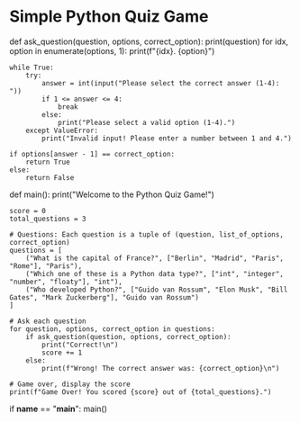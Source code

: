 # Simple Python Quiz Game

def ask_question(question, options, correct_option):
    print(question)
    for idx, option in enumerate(options, 1):
        print(f"{idx}. {option}")
    
    while True:
        try:
            answer = int(input("Please select the correct answer (1-4): "))
            if 1 <= answer <= 4:
                break
            else:
                print("Please select a valid option (1-4).")
        except ValueError:
            print("Invalid input! Please enter a number between 1 and 4.")
    
    if options[answer - 1] == correct_option:
        return True
    else:
        return False

def main():
    print("Welcome to the Python Quiz Game!")
    
    score = 0
    total_questions = 3
    
    # Questions: Each question is a tuple of (question, list_of_options, correct_option)
    questions = [
        ("What is the capital of France?", ["Berlin", "Madrid", "Paris", "Rome"], "Paris"),
        ("Which one of these is a Python data type?", ["int", "integer", "number", "floaty"], "int"),
        ("Who developed Python?", ["Guido van Rossum", "Elon Musk", "Bill Gates", "Mark Zuckerberg"], "Guido van Rossum")
    ]
    
    # Ask each question
    for question, options, correct_option in questions:
        if ask_question(question, options, correct_option):
            print("Correct!\n")
            score += 1
        else:
            print(f"Wrong! The correct answer was: {correct_option}\n")
    
    # Game over, display the score
    print(f"Game Over! You scored {score} out of {total_questions}.")

if __name__ == "__main__":
    main()
